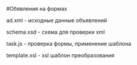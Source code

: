 #Обявления на формах


ad.xml - исходные данные объявлений

schema.xsd - схема для проверки xml

task.js - проверка формы, применение шаблона

template.xsl - xsl шаблон преобразования